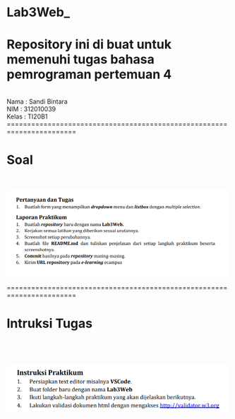 # Lab3Web_
Repository ini di buat untuk memenuhi tugas bahasa pemrograman pertemuan 4
<br>
=======================================================================
<br>
Nama		: Sandi Bintara
<br>
NIM		: 312010039
<br>
Kelas		: TI20B1
<br>
=======================================================================

# Soal
<br>

![1soal.PNG](image/1soal.PNG)
<br>

=======================================================================
<br>

# Intruksi Tugas
<br>

![2intruksipraktikum.PNG](image/2intruksipraktikum.PNG)
<br>
=======================================================================







